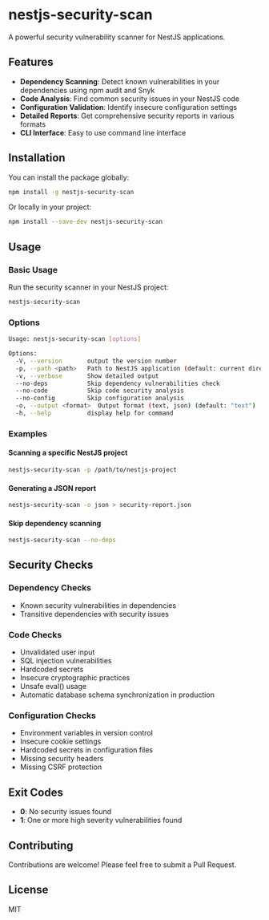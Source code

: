 # nestjs-security-scan

A powerful security vulnerability scanner for NestJS applications.

## Features

- **Dependency Scanning**: Detect known vulnerabilities in your dependencies using npm audit and Snyk
- **Code Analysis**: Find common security issues in your NestJS code
- **Configuration Validation**: Identify insecure configuration settings
- **Detailed Reports**: Get comprehensive security reports in various formats
- **CLI Interface**: Easy to use command line interface

## Installation

You can install the package globally:

```bash
npm install -g nestjs-security-scan
```

Or locally in your project:

```bash
npm install --save-dev nestjs-security-scan
```

## Usage

### Basic Usage

Run the security scanner in your NestJS project:

```bash
nestjs-security-scan
```

### Options

```bash
Usage: nestjs-security-scan [options]

Options:
  -V, --version       output the version number
  -p, --path <path>   Path to NestJS application (default: current directory)
  -v, --verbose       Show detailed output
  --no-deps           Skip dependency vulnerabilities check
  --no-code           Skip code security analysis
  --no-config         Skip configuration analysis
  -o, --output <format>  Output format (text, json) (default: "text")
  -h, --help          display help for command
```

### Examples

#### Scanning a specific NestJS project

```bash
nestjs-security-scan -p /path/to/nestjs-project
```

#### Generating a JSON report

```bash
nestjs-security-scan -o json > security-report.json
```

#### Skip dependency scanning

```bash
nestjs-security-scan --no-deps
```

## Security Checks

### Dependency Checks

- Known security vulnerabilities in dependencies
- Transitive dependencies with security issues

### Code Checks

- Unvalidated user input
- SQL injection vulnerabilities
- Hardcoded secrets
- Insecure cryptographic practices
- Unsafe eval() usage
- Automatic database schema synchronization in production

### Configuration Checks

- Environment variables in version control
- Insecure cookie settings
- Hardcoded secrets in configuration files
- Missing security headers
- Missing CSRF protection

## Exit Codes

- **0**: No security issues found
- **1**: One or more high severity vulnerabilities found

## Contributing

Contributions are welcome! Please feel free to submit a Pull Request.

## License

MIT
